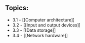 ## Topics:
- 3.1 - [[Computer architecture]]
- 3.2 - [[Input and output devices]]
- 3.3 - [[Data storage]]
- 3.4 - [[Network hardware]]